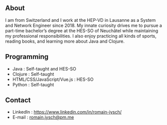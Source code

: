 ## About

I am from Switzerland and I work at the HEP-VD in Lausanne as a System and Network Engineer since 2018. My innate curiosity drives me to pursue a part-time bachelor’s degree at the HES-SO of Neuchâtel while maintaining my professional responsibilities. I also enjoy practicing all kinds of sports, reading books, and learning more about Java and Clojure.

## Programming

- Java : Self-taught and HES-SO
- Clojure : Self-taught
- HTML/CSS/JavaScript/Vue.js : HES-SO
- Python : Self-taught

## Contact

- LinkedIn : https://www.linkedin.com/in/romain-jysch/
- E-mail : romain.jysch@pm.me
